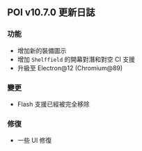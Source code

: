 ## POI v10.7.0 更新日誌

### 功能

- 增加新的裝備圖示
- 增加 `Shelffield` 的開幕對潛和對空 CI 支援
- 升級至 Electron@12 (Chromium@89)

### 變更

- Flash 支援已經被完全移除

### 修復

- 一些 UI 修復
